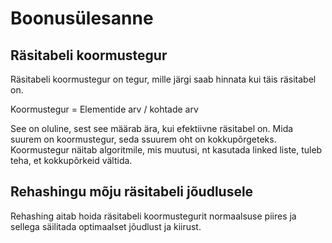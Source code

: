 # Boonusülesanne 

## Räsitabeli koormustegur

Räsitabeli koormustegur on tegur, mille järgi saab hinnata kui täis räsitabel on. 

Koormustegur = Elementide arv / kohtade arv

See on oluline, sest see määrab ära, kui efektiivne räsitabel on. Mida suurem on koormustegur, seda ssuurem oht on kokkupõrgeteks. Koormustegur näitab algoritmile, mis muutusi, nt kasutada linked liste, tuleb teha, et kokkupõrkeid vältida.

## Rehashingu mõju räsitabeli jõudlusele 

Rehashing aitab hoida räsitabeli koormustegurit normaalsuse piires ja sellega säilitada optimaalset jõudlust ja kiirust. 
